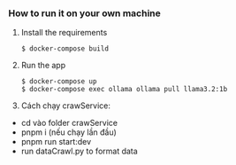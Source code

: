 ### How to run it on your own machine

1. Install the requirements

   ```
   $ docker-compose build
   ```

2. Run the app

   ```
   $ docker-compose up
   $ docker-compose exec ollama ollama pull llama3.2:1b
   ```

3. Cách chạy crawService:

- cd vào folder crawService
- pnpm i (nếu chạy lần đầu)
- pnpm run start:dev
- run dataCrawl.py to format data
